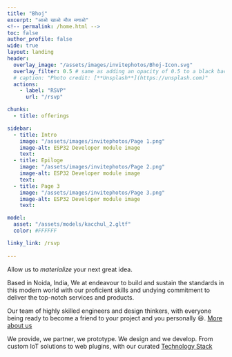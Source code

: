 ```yaml
---
title: "Bhoj"
excerpt: "आओ खाओ मौज मनाओ"
<!-- permalink: /home.html -->
toc: false
author_profile: false
wide: true
layout: landing
header:
  overlay_image: "/assets/images/invitephotos/Bhoj-Icon.svg"
  overlay_filter: 0.5 # same as adding an opacity of 0.5 to a black background
  # caption: "Photo credit: [**Unsplash**](https://unsplash.com)"
  actions:
    - label: "RSVP"
      url: "/rsvp"

chunks:
  - title: offerings

sidebar:
  - title: Intro
    image: "/assets/images/invitephotos/Page 1.png"
    image-alt: ESP32 Developer module image
    text: 
  - title: Epiloge
    image: "/assets/images/invitephotos/Page 2.png"
    image-alt: ESP32 Developer module image
    text: 
  - title: Page 3
    image: "/assets/images/invitephotos/Page 3.png"
    image-alt: ESP32 Developer module image
    text: 

model:
  asset: "/assets/models/kacchul_2.gltf"
  color: #FFFFFF

linky_link: /rsvp
    
---
```



Allow us to _materialize_ your next great idea.

Based in Noida, India, We at endeavour to build and sustain the standards in this modern world with our proficient skills and undying commitment to deliver the top-notch services and products.

Our team of highly skilled engineers and design thinkers, with everyone being ready to become a friend to your project and you personally 😆.
[More about us](/core)

We provide, we partner, we prototype. We design and we develop.
From custom IoT solutions to web plugins, with our curated [Technology Stack](/tech)

